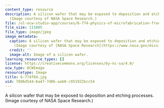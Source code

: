 ```yaml
---
content_type: resource
description: A silicon wafer that may be exposed to deposition and etching processes.
  (Image courtesy of NASA Space Research.)
file: /ol-ocw-studio-app/courses/6-774-physics-of-microfabrication-front-end-processing-fall-2004/7896d5446a477d0baab0c951922bcc54_6-774f04.jpg
file_size: 111005
file_type: image/jpeg
image_metadata:
  caption: A silicon wafer that may be exposed to deposition and etching processes.
    (Image courtesy of [NASA Space Research](https://www.nasa.gov/mission_pages/station/research/index.html).)
  credit: ''
  image-alt: Image of a silicon wafer.
learning_resource_types: []
license: https://creativecommons.org/licenses/by-nc-sa/4.0/
ocw_type: OCWImage
resourcetype: Image
title: 6-774f04.jpg
uid: 7896d544-6a47-7d0b-aab0-c951922bcc54
---
```

A silicon wafer that may be exposed to deposition and etching processes. (Image courtesy of NASA Space Research.)